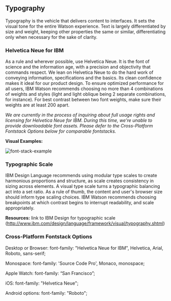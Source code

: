 ## Typography
Typography is the vehicle that delivers content to interfaces. It sets the visual tone for the entire Watson experience. Text is largely differentiated by size and weight, keeping other properties the same or similar, differentiating only when necessary for the sake of clarity.

### Helvetica Neue for IBM
As a rule and wherever possible, use Helvetica Neue. It is the font of science and the information age, with a precision and objectivity that commands respect.  We lean on Helvetica Neue to do the hard work of conveying information, specifications and the basics. Its clean confidence makes it ideal for our product design. To ensure optimized performance for all users, IBM Watson recommends choosing no more than 4 combinations of weights and styles (light and light oblique being 2 separate combinations, for instance). For best contrast between two font weights, make sure their weights are at least 200 apart. 

*We are currently in the process of inquiring about full usage rights and licensing for Helvetica Neue for IBM. During this time, we're unable to provide downloadable font assets. Please defer to the Cross-Platform Fontstack Options below for comparable fontstacks.*

**Visual Examples:**  

![font-stack-example](https://cloud.githubusercontent.com/assets/9538528/6834864/d4d5925a-d304-11e4-8efb-0dfdd862b06f.png)

### Typographic Scale
IBM Design Language recommends using modular type scales to create harmonious proportions and structure, as scale creates consistency in sizing across elements. A visual type scale turns a typographic balancing act into a set ratio. As a rule of thumb, the content and user's browser size should inform type scaling choices. IBM Watson recommends choosing breakpoints at which contrast begins to interrupt readability, and scale appropriately. 


**Resources:** link to IBM Design for typographic scale (http://www.ibm.com/design/language/framework/visual/typography.shtml)

### Cross-Platform Fontstack Options
Desktop or Browser: font-family: "Helvetica Neue for IBM", Helvetica, Arial, Roboto, sans-serif;  

Monospace: font-family: 'Source Code Pro', Monaco, monospace;

Apple Watch: font-family: “San Francisco”;

iOS: font-family: "Helvetica Neue";  

Android options: font-family: "Roboto";